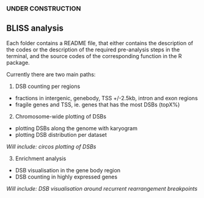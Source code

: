 ### UNDER CONSTRUCTION

## BLISS analysis

Each folder contains a README file, that either contains the description of the codes or the description of the required pre-analysis steps in the terminal, and the source codes of the corresponding function in the R package.

Currently there are two main paths:
1. DSB counting per regions
  - fractions in intergenic, genebody, TSS +/-2.5kb, intron and exon regions
  - fragile genes and TSS, ie. genes that has the most DSBs (topX%)
  
2. Chromosome-wide plotting of DSBs
  - plotting DSBs along the genome with karyogram
  - plotting DSB distribution per dataset
  
  _Will include: circos plotting of DSBs_
  
3. Enrichment analysis
  - DSB visualisation in the gene body region
  - DSB counting in highly expressed genes
  
  _Will include: DSB visualisation around recurrent rearrangement breakpoints_

